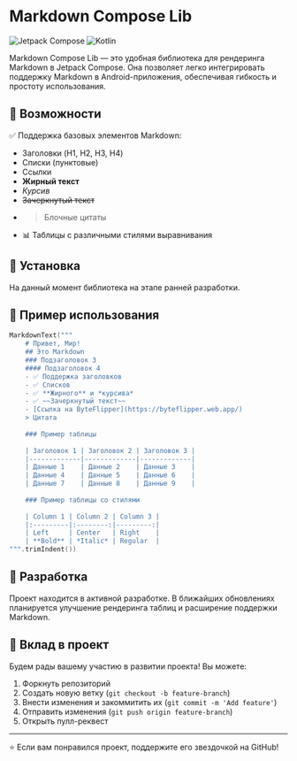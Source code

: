 # Markdown Compose Lib

![Jetpack Compose](https://img.shields.io/badge/Jetpack%20Compose-%2300C853.svg?style=for-the-badge&logo=jetpackcompose&logoColor=white)
![Kotlin](https://img.shields.io/badge/Kotlin-%230095D5.svg?style=for-the-badge&logo=kotlin&logoColor=white)

Markdown Compose Lib — это удобная библиотека для рендеринга Markdown в Jetpack Compose. Она позволяет легко интегрировать поддержку Markdown в Android-приложения, обеспечивая гибкость и простоту использования.

## 📌 Возможности

✅ Поддержка базовых элементов Markdown:
- Заголовки (H1, H2, H3, H4)
- Списки (пунктовые)
- Ссылки
- **Жирный текст**
- *Курсив*
- ~~Зачеркнутый текст~~
- > Блочные цитаты
- 📊 Таблицы с различными стилями выравнивания

## 🚀 Установка

На данный момент библиотека на этапе ранней разработки.

## 📖 Пример использования

```kotlin
MarkdownText("""
    # Привет, Мир!
    ## Это Markdown
    ### Подзаголовок 3
    #### Подзаголовок 4
    - ✅ Поддержка заголовков
    - ✅ Списков
    - ✅ **Жирного** и *курсива*
    - ✅ ~~Зачеркнутый текст~~
    - [Ссылка на ByteFlipper](https://byteflipper.web.app/)
    > Цитата
    
    ### Пример таблицы
                
    | Заголовок 1 | Заголовок 2 | Заголовок 3 |
    |-------------|-------------|-------------|
    | Данные 1    | Данные 2    | Данные 3    |
    | Данные 4    | Данные 5    | Данные 6    |
    | Данные 7    | Данные 8    | Данные 9    |
                
    ### Пример таблицы со стилями
                
    | Column 1 | Column 2 | Column 3 |
    |:---------|:--------:|---------:|
    | Left     | Center   | Right    |
    | **Bold** | *Italic* | Regular  |
""".trimIndent())
```

## 🔧 Разработка

Проект находится в активной разработке. В ближайших обновлениях планируется улучшение рендеринга таблиц и расширение поддержки Markdown.

## 🤝 Вклад в проект

Будем рады вашему участию в развитии проекта! Вы можете:

1. Форкнуть репозиторий
2. Создать новую ветку (`git checkout -b feature-branch`)
3. Внести изменения и закоммитить их (`git commit -m 'Add feature'`)
4. Отправить изменения (`git push origin feature-branch`)
5. Открыть пулл-реквест

---

⭐ Если вам понравился проект, поддержите его звездочкой на GitHub!